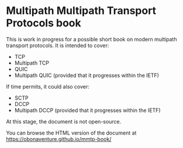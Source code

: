 Multipath Multipath Transport Protocols book
============================================


This is work in progress for a possible short book on modern multipath transport protocols. It is intended to cover:
- TCP
- Multipath TCP
- QUIC
- Multipath QUIC (provided that it progresses within the IETF)

If time permits, it could also cover:
- SCTP
- DCCP
- Multipath DCCP (provided that it progresses within the IETF)

At this stage, the document is not open-source.

You can browse the HTML version of the document at https://obonaventure.github.io/mmtp-book/